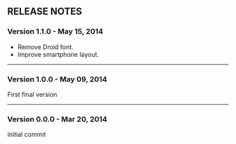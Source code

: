 ## RELEASE NOTES

### Version 1.1.0 - May 15, 2014

* Remove Droid font.
* Improve smartphone layout.

---

### Version 1.0.0 - May 09, 2014

First final version

---

### Version 0.0.0 - Mar 20, 2014

Initial commit
